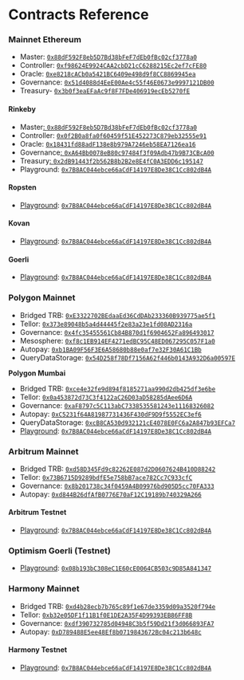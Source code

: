 # Contracts Reference

### **Mainnet Ethereum**&#x20;

* Master: [`0x88dF592F8eb5D7Bd38bFeF7dEb0fBc02cf3778a0`](https://etherscan.io/address/0x88dF592F8eb5D7Bd38bFeF7dEb0fBc02cf3778a0)
* Controller: [`0xf98624E9924CAA2cbD21cC6288215Ec2ef7cFE80`](https://etherscan.io/address/0xf98624E9924CAA2cbD21cC6288215Ec2ef7cFE80)
* Oracle: [`0xe8218cACb0a5421BC6409e498d9f8CC8869945ea`](https://etherscan.io/address/0xe8218cACb0a5421BC6409e498d9f8CC8869945ea)
* Governance: [`0x51d4088d4EeE00Ae4c55f46E0673e9997121DB00`](https://etherscan.io/address/0x51d4088d4EeE00Ae4c55f46E0673e9997121DB00)
* Treasury- [`0x3b0f3eaEFaAc9f8F7FDe406919ecEb5270fE`](https://etherscan.io/address/0x3b0f3eaEFaAc9f8F7FDe406919ecEb5270fE0607)

#### **Rinkeby**

* Master[: `0x88dF592F8eb5D7Bd38bFeF7dEb0fBc02cf3778a0`](https://rinkeby.etherscan.io/address/0x88dF592F8eb5D7Bd38bFeF7dEb0fBc02cf3778a0)
* Controller: [`0x0f2B0a8fa0f60459f51E452273C879eb32555e91`](https://rinkeby.etherscan.io/address/0x0f2B0a8fa0f60459f51E452273C879eb32555e91)
* Oracle: [`0x18431fd88adF138e8b979A7246eb58EA7126ea16`](https://rinkeby.etherscan.io/address/0x18431fd88adF138e8b979A7246eb58EA7126ea16)
* Governance[: `0xA64Bb0078eB80c97484f3f09Adb47b9B73CBcA00`](https://rinkeby.etherscan.io/address/0xA64Bb0078eB80c97484f3f09Adb47b9B73CBcA00)
* Treasury[: `0x2dB91443f2b562B8b2B2e8E4fC0A3EDD6c195147`](https://rinkeby.etherscan.io/address/0x2dB91443f2b562B8b2B2e8E4fC0A3EDD6c195147)
* Playground: [`0x7B8AC044ebce66aCdF14197E8De38C1Cc802dB4A`](https://rinkeby.etherscan.io/address/0x7B8AC044ebce66aCdF14197E8De38C1Cc802dB4A#code)

#### **Ropsten**

* [Playground](../getting-data/reading-data/tellor-playground.md#overview): [`0x7B8AC044ebce66aCdF14197E8De38C1Cc802dB4A`](https://ropsten.etherscan.io/address/0x7B8AC044ebce66aCdF14197E8De38C1Cc802dB4A#code)

#### **Kovan**

* [Playground](../getting-data/reading-data/tellor-playground.md#overview): [`0x7B8AC044ebce66aCdF14197E8De38C1Cc802dB4A`](https://goerli.etherscan.io/address/0x7B8AC044ebce66aCdF14197E8De38C1Cc802dB4A#code)

#### **Goerli**

* [Playground](../getting-data/reading-data/tellor-playground.md#overview): [`0x7B8AC044ebce66aCdF14197E8De38C1Cc802dB4A`](https://goerli.etherscan.io/address/0x7B8AC044ebce66aCdF14197E8De38C1Cc802dB4A#code)

### **Polygon Mainnet**

* Bridged TRB: [`0xE3322702BEdaaEd36CdDAb233360B939775ae5f1`](https://polygonscan.com/address/0xE3322702BEdaaEd36CdDAb233360B939775ae5f1)
* Tellor: [`0x373e89048b5a4d44445f2e83a23e1fd08AD2316a`](https://polygonscan.com/address/0x373e89048b5a4d44445f2e83a23e1fd08AD2316a)
* Governance: [`0x4fc35455561Cb84B870d1f6904652Fa896493017`](https://polygonscan.com/address/0x4fc35455561Cb84B870d1f6904652Fa896493017)
* Mesosphere: [`0xf8c1EB914EF4271edBC95C48ED067295C057F1a0`](https://polygonscan.com/address/0xf8c1eb914ef4271edbc95c48ed067295c057f1a0)
* Autopay: [`0xb1BA09F56F3E6A58680b88e0af7e32F30A61C1Bb`](https://polygonscan.com/0xb1BA09F56F3E6A58680b88e0af7e32F30A61C1Bb)
* QueryDataStorage: [`0x54D258f78Df7156A62f446b0143A932D6a00597E`](https://mumbai.polygonscan.com/address/0x54D258f78Df7156A62f446b0143A932D6a00597E)

**Polygon Mumbai**

* Bridged TRB: [`0xce4e32fe9d894f8185271aa990d2db425df3e6be`](https://mumbai.polygonscan.com/address/0xce4e32fe9d894f8185271aa990d2db425df3e6be)
* Tellor: [`0x0a453872d73C3f4122aC26D03aD58285dAee6D6A`](https://mumbai.polygonscan.com/address/0x0a453872d73C3f4122aC26D03aD58285dAee6D6A)
* Governance: [`0xaF8797c5C113abC7338535581243e11168326082`](https://mumbai.polygonscan.com/address/0xaF8797c5C113abC7338535581243e11168326082)
* Autopay: [`0xC5231f64A81987731436F430dF9D9f5552EC3ef6`](https://mumbai.polygonscan.com/address/0xC5231f64A81987731436F430dF9D9f5552EC3ef6)
* QueryDataStorage: [`0xcB8CA530d932121cE4078E0FC6a2A847b93EFCa7`](https://mumbai.polygonscan.com/address/0xcB8CA530d932121cE4078E0FC6a2A847b93EFCa7)
* [Playground](../getting-data/reading-data/tellor-playground.md#overview): [`0x7B8AC044ebce66aCdF14197E8De38C1Cc802dB4A`](https://mumbai.polygonscan.com/address/0x7B8AC044ebce66aCdF14197E8De38C1Cc802dB4A#code)


### Arbitrum Mainnet

* Bridged TRB: [`0xd58D345Fd9c82262E087d2D0607624B410D88242`](https://arbiscan.io/address/0xd58D345Fd9c82262E087d2D0607624B410D88242)
* Tellor: [`0x73B6715D9289bdfE5e758bB7ace782Cc7C933cfC` ](https://arbiscan.io/address/0x73b6715d9289bdfe5e758bb7ace782cc7c933cfc)
* Governance: [`0x8b201738c34f0459A4B09976bd905D5cc70FA333`](https://arbiscan.io/address/0x8b201738c34f0459a4b09976bd905d5cc70fa333#code)
* Autopay: [`0xd844B26dfAfB0776E70aF12C19189b740329A266`](https://arbiscan.io/address/0xd844b26dfafb0776e70af12c19189b740329a266)

#### Arbitrum Testnet

* [Playground](../getting-data/reading-data/tellor-playground.md#overview): [`0x7B8AC044ebce66aCdF14197E8De38C1Cc802dB4A`](https://testnet.arbiscan.io/address/0x7B8AC044ebce66aCdF14197E8De38C1Cc802dB4A#code)

### Optimism Goerli (Testnet)

* [Playground](../getting-data/reading-data/tellor-playground.md#overview): [`0x08b193bC308eC1E60cE0064CB503c9D85A841347`](https://goerli-optimism.etherscan.io/address/0x08b193bc308ec1e60ce0064cb503c9d85a841347)

### Harmony Mainnet

* Bridged TRB: [`0xd4b28ecb7b765c89f1e67de3359d09a3520f794e`](https://explorer.harmony.one/address/0xd4b28ecb7b765c89f1e67de3359d09a3520f794e)
* Tellor: [`0xb32e05DF1f11B1f0E1DE2A35F4D99393EB86FF8B`](https://explorer.harmony.one/address/0xb32e05df1f11b1f0e1de2a35f4d99393eb86ff8b)
* Governance: [`0xdf390732785d04948C3b5f59Dd21f3d066893FA7`](https://explorer.harmony.one/address/0xdf390732785d04948c3b5f59dd21f3d066893fa7)
* Autopay: [`0xD789488E5ee48Ef8b0719843672Bc04c213b648c`](https://explorer.harmony.one/address/0xD789488E5ee48Ef8b0719843672Bc04c213b648c)

#### Harmony Testnet

* [Playground](../getting-data/reading-data/tellor-playground.md#overview): [`0x7B8AC044ebce66aCdF14197E8De38C1Cc802dB4A`](https://explorer.testnet.harmony.one/address/0x7b8ac044ebce66acdf14197e8de38c1cc802db4a?activeTab=7)


